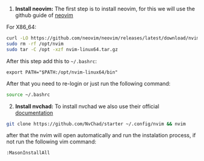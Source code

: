1. **Install neovim:** The first step is to install neovim, for this we will use the github guide of [neovim](https://github.com/neovim/neovim/blob/master/INSTALL.md)

For X86_64:

```bash
curl -LO https://github.com/neovim/neovim/releases/latest/download/nvim-linux64.tar.gz
sudo rm -rf /opt/nvim
sudo tar -C /opt -xzf nvim-linux64.tar.gz
```

After this step add this to `~/.bashrc`:
```
export PATH="$PATH:/opt/nvim-linux64/bin"
```

After that you need to re-login or just run the following command:

```bash
source ~/.bashrc
```

2. **Install nvchad:** To install nvchad we also use their official [documentation](https://nvchad.com/docs/quickstart/install)

```bash
git clone https://github.com/NvChad/starter ~/.config/nvim && nvim
```

after that the nvim will open automatically and run the instalation process, if not run the following vim command: 
```
:MasonInstallAll
```



